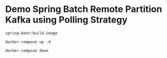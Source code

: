 # Demo Spring Batch Remote Partition Kafka using Polling Strategy


`spring-boot:build-image`

`docker-compose up -d`

`docker-compose down`
